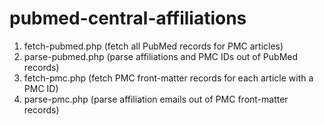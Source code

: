 pubmed-central-affiliations
===========================

  1. fetch-pubmed.php (fetch all PubMed records for PMC articles)
  1. parse-pubmed.php (parse affiliations and PMC IDs out of PubMed records)
  1. fetch-pmc.php (fetch PMC front-matter records for each article with a PMC ID)
  1. parse-pmc.php (parse affiliation emails out of PMC front-matter records)